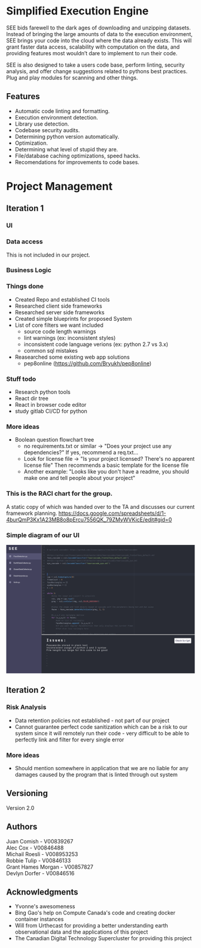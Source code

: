 # Simplified Execution Engine

SEE bids farewell to the dark ages of downloading and unzipping datasets. Instead of bringing the large amounts of data to the execution environment, SEE brings your code into the cloud where the data already exists. This will grant faster data access, scalability with computation on the data, and providing features most wouldn’t dare to implement to run their code.

SEE is also designed to take a users code base, perform linting, security analysis, and offer change suggestions related to pythons best practices.
Plug and play modules for scanning and other things.

## Features
   - Automatic code linting and formatting.
   - Execution environment detection.
   - Library use detection.
   - Codebase security audits.
   - Determining python version automatically.
   - Optimization.
   - Determining what level of stupid they are.
   - File/database caching optimizations, speed hacks.
   - Recomendations for improvements to code bases.

# Project Management

## Iteration 1

### UI


### Data access
This is not included in our project.

### Business Logic


### Things done
* Created Repo and established CI tools
* Researched client side frameworks
* Researched server side frameworks
* Created simple blueprints for proposed System
* List of core filters we want included
  * source code length warnings
  * lint warnings (ex: inconsistent styles)
  * inconsistent code language verions (ex: python 2.7 vs 3.x)
  * common sql mistakes
* Reasearched some existing web app solutions
  * pep8online (https://github.com/Bryukh/pep8online)

### Stuff todo
* Research python tools
* React dir tree
* React in browser code editor
* study gitlab CI/CD for python

### More ideas
* Boolean question flowchart tree
  * no requirements.txt or similar -> "Does your project use any dependencies?" If yes, recommend a req.txt...
  * Look for license file -> "Is your project licensed? There's no apparent license file" Then recommends a basic template for the license file
  * Another example: "Looks like you don't have a readme, you should make one and tell people about your project"

### This is the RACI chart for the group.
A static copy of which was handed over to the TA and discusses our current framework planning.
https://docs.google.com/spreadsheets/d/1-4burQmP3Kx1A23MB8o8pErcu7556QK_79ZMyWVKicE/edit#gid=0

### Simple diagram of our UI
![Simple diagram of our UI](docs/SEE-Rough-UI.png?raw=true "SEE code insertions example")

## Iteration 2

### Risk Analysis
* Data retention policies not established - not part of our project
* Cannot guarantee perfect code sanitization which can be a risk to our system since it will remotely run their code - very difficult to be able to perfectly link and filter for every single error

### More ideas 
* Should mention somewhere in application that we are no liable for any damages caused by the program that is linted through out system

## Versioning

Version 2.0

## Authors

Juan Comish - V00839267\
Alec Cox -  V00846488\
Michail Roesli - V008953253\
Robbie Tulip - V00846133\
Grant Hames Morgan - V00857827\
Devlyn Dorfer - V00846516

## Acknowledgments
* Yvonne's awesomeness
* Bing Gao's help on Compute Canada's code and creating docker container instances
* Will from Urthecast for providing a better understanding earth observational data and the applications of this project
* The Canadian Digital Technology Supercluster for providing this project